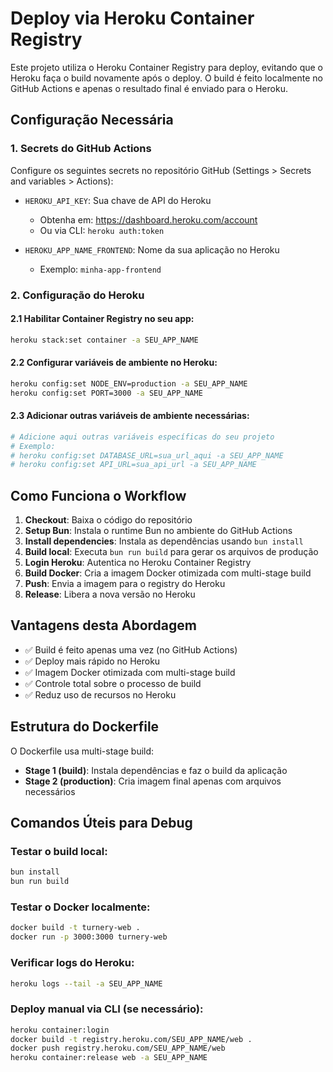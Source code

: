 # Deploy via Heroku Container Registry

Este projeto utiliza o Heroku Container Registry para deploy, evitando que o Heroku faça o build novamente após o deploy. O build é feito localmente no GitHub Actions e apenas o resultado final é enviado para o Heroku.

## Configuração Necessária

### 1. Secrets do GitHub Actions

Configure os seguintes secrets no repositório GitHub (Settings > Secrets and variables > Actions):

- `HEROKU_API_KEY`: Sua chave de API do Heroku

  - Obtenha em: https://dashboard.heroku.com/account
  - Ou via CLI: `heroku auth:token`

- `HEROKU_APP_NAME_FRONTEND`: Nome da sua aplicação no Heroku
  - Exemplo: `minha-app-frontend`

### 2. Configuração do Heroku

#### 2.1 Habilitar Container Registry no seu app:

```bash
heroku stack:set container -a SEU_APP_NAME
```

#### 2.2 Configurar variáveis de ambiente no Heroku:

```bash
heroku config:set NODE_ENV=production -a SEU_APP_NAME
heroku config:set PORT=3000 -a SEU_APP_NAME
```

#### 2.3 Adicionar outras variáveis de ambiente necessárias:

```bash
# Adicione aqui outras variáveis específicas do seu projeto
# Exemplo:
# heroku config:set DATABASE_URL=sua_url_aqui -a SEU_APP_NAME
# heroku config:set API_URL=sua_api_url -a SEU_APP_NAME
```

## Como Funciona o Workflow

1. **Checkout**: Baixa o código do repositório
2. **Setup Bun**: Instala o runtime Bun no ambiente do GitHub Actions
3. **Install dependencies**: Instala as dependências usando `bun install`
4. **Build local**: Executa `bun run build` para gerar os arquivos de produção
5. **Login Heroku**: Autentica no Heroku Container Registry
6. **Build Docker**: Cria a imagem Docker otimizada com multi-stage build
7. **Push**: Envia a imagem para o registry do Heroku
8. **Release**: Libera a nova versão no Heroku

## Vantagens desta Abordagem

- ✅ Build é feito apenas uma vez (no GitHub Actions)
- ✅ Deploy mais rápido no Heroku
- ✅ Imagem Docker otimizada com multi-stage build
- ✅ Controle total sobre o processo de build
- ✅ Reduz uso de recursos no Heroku

## Estrutura do Dockerfile

O Dockerfile usa multi-stage build:

- **Stage 1 (build)**: Instala dependências e faz o build da aplicação
- **Stage 2 (production)**: Cria imagem final apenas com arquivos necessários

## Comandos Úteis para Debug

### Testar o build local:

```bash
bun install
bun run build
```

### Testar o Docker localmente:

```bash
docker build -t turnery-web .
docker run -p 3000:3000 turnery-web
```

### Verificar logs do Heroku:

```bash
heroku logs --tail -a SEU_APP_NAME
```

### Deploy manual via CLI (se necessário):

```bash
heroku container:login
docker build -t registry.heroku.com/SEU_APP_NAME/web .
docker push registry.heroku.com/SEU_APP_NAME/web
heroku container:release web -a SEU_APP_NAME
```
